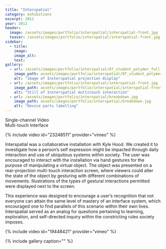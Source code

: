 ```yaml
---
title: "Interspatial"
category: exhibitions
excerpt: 2011
year: 2011
header:
  image: /assets/images/portfolio/interspatial/interspatial-front.jpg
  teaser: /assets/images/portfolio/interspatial/interspatial-front.jpg
sidebar:
  - title:
    image:
    image_alt:
    text:
gallery:
  - url: /assets/images/portfolio/interspatial/07_student_polymer_full_production.559.png
    image_path: assets/images/portfolio/interspatial/07_student_polymer_full_production.559.png
    alt: "Image of Insterspatial projection display"
  - url: /assets/images/portfolio/interspatial/interspatial-front.jpg
    image_path: assets/images/portfolio/interspatial/interspatial-front.jpg
    alt: "Still of Insterspatial multitouch interaction"
  - url: /assets/images/portfolio/interspatial/breakdown.jpg
    image_path: assets/images/portfolio/interspatial/breakdown.jpg
    alt: "Device parts labelling"
---  
```

Single-channel Video  
Multi-touch Interface  

{% include video id="23248511" provider="vimeo" %}

Interspatial was a collaborative installation with Kyle Hood. We created it to investigate how a person’s self expression might be impacted through daily interaction and use of ubiquitous systems within society. The user was encouraged to interact with the installation via hand gestures for the purpose of manipulating a virtual object. The object was presented on a rear-projection multi-touch interaction screen, where viewers could alter the state of the object by gesturing with different combinations of movements. Illustrations of the types of gestural interactions permitted were displayed next to the screen.

This experience was designed to encourage a user’s recognition that not everyone can attain the same level of mastery of an interface system, which encouraged one to find parallels of this scenario within their own lives. Interspatial served as an analog for questions pertaining to learning, exploration, and self-directed inquiry within the constricting rules society imposes.

{% include video id="19448421" provider="vimeo" %}


{% include gallery caption="" %}